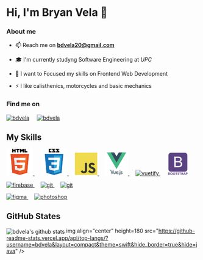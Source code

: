 # Hi, I'm Bryan Vela 👋
### About me

- 📫 Reach me on **bdvela20@gmail.com**

- 🎓 I'm currently studyng Software Engineering at *UPC*

- 📄 I want to Focused my skills on Frontend Web Development

- ⚡ I like calisthenics, motorcycles and basic mechanics
</p>

### Find me on
<p>
<!-- LINKEDIN --> 
<a href="https://linkedin.com/in/bdvela" target="blank"><img align="center" src="https://raw.githubusercontent.com/rahuldkjain/github-profile-readme-generator/master/src/images/icons/Social/linked-in-alt.svg" alt="bdvela" height="30" width="40" /></a>
<!-- INSTAGRAM --> &nbsp &nbsp
<a href="https://instagram.com/bdvela" target="blank"><img align="center" src="https://raw.githubusercontent.com/rahuldkjain/github-profile-readme-generator/master/src/images/icons/Social/instagram.svg" alt="bdvela" height="30" width="40" /></a>
  </p>


## My Skills
<p align="left"> 
<!-- HTML 5 -->
  <a href="https://www.w3.org/html/" target="_blank" rel="noreferrer"> <img src="https://raw.githubusercontent.com/devicons/devicon/master/icons/html5/html5-original-wordmark.svg" alt="html5" width="70" /> </a>
<!-- CSS 3 --> &nbsp &nbsp
  <a href="https://www.w3schools.com/css/" target="_blank" rel="noreferrer"> <img src="https://raw.githubusercontent.com/devicons/devicon/master/icons/css3/css3-original-wordmark.svg" alt="css3" width="70" /> </a>
<!-- JAVASCRIPT --> &nbsp &nbsp
  <a href="https://developer.mozilla.org/en-US/docs/Web/JavaScript" target="_blank" rel="noreferrer"> <img src="https://raw.githubusercontent.com/devicons/devicon/master/icons/javascript/javascript-original.svg" alt="javascript" width="60" /> </a>
<!-- VUE --> &nbsp &nbsp
  <a href="https://vuejs.org/" target="_blank" rel="noreferrer"> <img src="https://raw.githubusercontent.com/devicons/devicon/master/icons/vuejs/vuejs-original-wordmark.svg" alt="vuejs" width="60" /> </a>
<!-- VUETIFY --> &nbsp &nbsp
  <a href="https://vuetifyjs.com/en/" target="_blank" rel="noreferrer"> <img src="https://bestofjs.org/logos/vuetify.svg" alt="vuetify" width="60" /> </a>
<!-- BOOTSTRAP --> &nbsp &nbsp
  <a href="https://getbootstrap.com" target="_blank" rel="noreferrer"> <img src="https://raw.githubusercontent.com/devicons/devicon/master/icons/bootstrap/bootstrap-plain-wordmark.svg" alt="bootstrap" width="60" /> </a>     
 </p>
 <p>
<!-- FIREBASE -->
   <a href="https://firebase.google.com/" target="_blank" rel="noreferrer"> <img src="https://www.vectorlogo.zone/logos/firebase/firebase-icon.svg" alt="firebase" width="60" /> </a>
<!-- GIT --> &nbsp &nbsp
  <a href="https://git-scm.com/" target="_blank" rel="noreferrer"> <img src="https://www.vectorlogo.zone/logos/git-scm/git-scm-icon.svg" alt="git" width="70" /> </a>
<!-- VSCODE --> &nbsp &nbsp
  <a href="https://code.visualstudio.com/" target="_blank" rel="noreferrer"> <img src="https://www.vectorlogo.zone/logos/visualstudio_code/visualstudio_code-icon.svg" alt="git" width="60" /> </a>
 </p>
 <p>
<!-- FIGMA -->
  <a href="https://www.figma.com/" target="_blank" rel="noreferrer"> <img src="https://www.vectorlogo.zone/logos/figma/figma-icon.svg" alt="figma" width="60" /> </a>
<!-- PHOTOSHOP --> &nbsp &nbsp
  <a href="https://www.photoshop.com/en" target="_blank" rel="noreferrer"> <img src="https://iconape.com/wp-content/files/ix/373285/png/373285.png" alt="photoshop" width="60" /> </a> 
</p>

## GitHub States
       
 <img align="center" height=180 src="https://github-readme-stats.vercel.app/api?username=bdvela&show_icons=true&include_all_commits=true&hide_border=true&theme=swift&title_color" alt="bdvela's github stats" />  img align="center" height=180 src="https://github-readme-stats.vercel.app/api/top-langs/?username=bdvela&layout=compact&theme=swift&hide_border=true&hide=java" />

